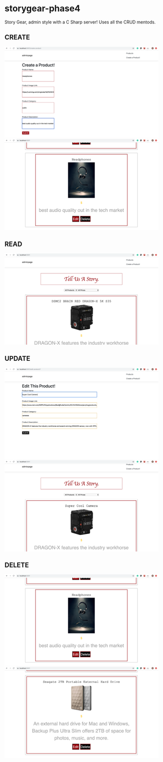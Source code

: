 # storygear-phase4
Story Gear, admin style with a C Sharp server! Uses all the CRUD mentods.

## CREATE
![](work/storygear-phase4-screenshots/create.png)
![](work/storygear-phase4-screenshots/create2.png)

## READ
![](work/storygear-phase4-screenshots/homepage.png)

## UPDATE
![](work/storygear-phase4-screenshots/edit.png)
![](work/storygear-phase4-screenshots/edit2.png)

## DELETE
![](work/storygear-phase4-screenshots/create2.png)
![](work/storygear-phase4-screenshots/delete2.png)

